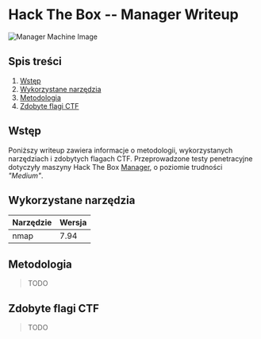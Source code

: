 # Hack The Box -- Manager Writeup

![Manager Machine Image](https://www.hackthebox.com/storage/avatars/5ca8f0c721a9eca6f1aeb9ff4b4bac60.png)

## Spis treści
1. [Wstęp](#wstęp)
2. [Wykorzystane narzędzia](#wykorzystane-narzędzia)
3. [Metodologia](#metodologia)
4. [Zdobyte flagi CTF](#zdobyte-flagi-ctf)



## Wstęp
Poniższy writeup zawiera informacje o metodologii, wykorzystanych narzędziach i zdobytych flagach CTF. Przeprowadzone testy penetracyjne dotyczyły maszyny Hack The Box [Manager](https://app.hackthebox.com/machines/Manager), o poziomie trudności *"Medium"*.

## Wykorzystane narzędzia

|Narzędzie|Wersja|
|--       |--    |
|nmap     |7.94  |

## Metodologia

> TODO

## Zdobyte flagi CTF

> TODO
